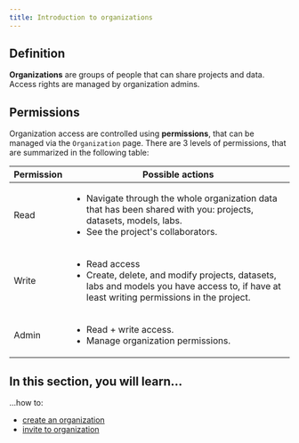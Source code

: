 ```yaml
---
title: Introduction to organizations
---
```


## Definition

**Organizations** are groups of people that can share projects and data. Access rights are managed by organization admins.

## Permissions

Organization access are controlled using **permissions**, that can be managed via the `Organization` page. There are
3 levels of permissions, that are summarized in the following table:

|Permission|Possible actions|
|-----|--------------------------------------------------------------------------------------------------|
|Read |<ul><li>Navigate through the whole organization data that has been shared with you: projects, datasets, models, labs.</li> <li>See the project's collaborators.</li></ul>|
|Write|<ul><li>Read access</li><li>Create, delete, and modify projects, datasets, labs and models you have access to, if have at least writing permissions in the project.</li></ul>|
|Admin|<ul><li>Read + write access.</li><li>Manage organization permissions.</li></ul>


## In this section, you will learn...

...how to:
- [create an organization](create-an-organization)
- [invite to organization](invite-to-organization)
